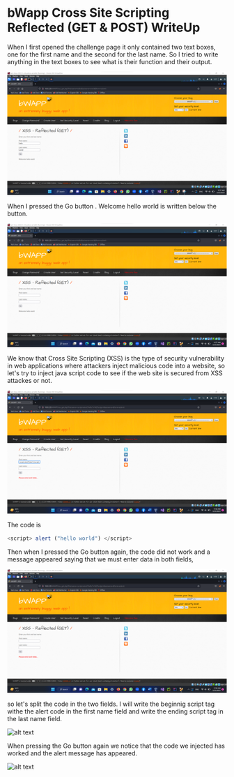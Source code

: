 # bWapp Cross Site Scripting Reflected (GET & POST) WriteUp

When I first opened the challenge page it only contained two text boxes, one for the first name and the second for the last name.
So I tried to write anything in the text boxes to see what is their function and their output.

![alt text](https://github.com/nody77/CTFs-Writeups/blob/d990837d8ed70229719eac6b5aec635f704e0640/Screenshot%202023-03-23%20115744.png)

When I pressed the Go button . Welcome hello world is written below the button. 

![alt text](https://github.com/nody77/CTFs-Writeups/blob/954b0170d90fb35b515dd4585addf9697a5adcda/Screenshot%202023-03-23%20115801.png)

We know that Cross Site Scripting (XSS) is the type of security vulnerability in web applications where attackers inject malicious code 
into a website, so let's try to inject java script code to see if the web site is secured from XSS attackes or not.

![alt text](https://github.com/nody77/CTFs-Writeups/blob/653057a9c42d38c6e4d3ad864e6ffd6694d3feb1/Screenshot%202023-03-23%20115836.png)

The code is 

``` javascript 
<script> alert ("hello world") </script>
```

Then when I pressed the Go button again, the code did not work and a message appeared saying that we must enter data in both fields,

![alt text](https://github.com/nody77/CTFs-Writeups/blob/ccb58ada2d55cf5deb2b661ea7d4dab2fd64dd73/Screenshot%202023-03-23%20115845.png)

so let's split the code in the two fields.
I will write the beginnig script tag withe the alert code in the first name field and write the ending script tag in the last name field.

![alt text]()

When pressing the Go button again we notice that the code we injected has worked and the alert message has appeared.

![alt text](https://drive.google.com/file/d/1YWYd8x0MDoWg8aLgmbJLRLicLm6fXR3C/view?usp=sharing)



